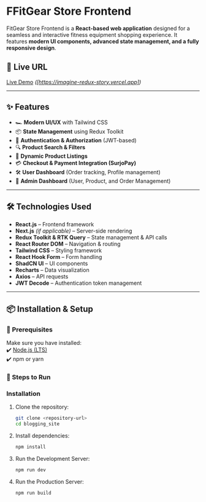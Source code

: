 # FFitGear Store Frontend

FitGear Store Frontend is a **React-based web application** designed for a seamless and interactive fitness equipment shopping experience. It features **modern UI components, advanced state management, and a fully responsive design**.

## 🚀 Live URL
[Live Demo](#) *([https://imagine-redux-story.vercel.app])*

---

## ✨ Features
- 🏎️ **Modern UI/UX** with Tailwind CSS  
- 📦 **State Management** using Redux Toolkit  
- 🔐 **Authentication & Authorization** (JWT-based)  
- 🔍 **Product Search & Filters**  
- 🚗 **Dynamic Product Listings**  
- 💳 **Checkout & Payment Integration (SurjoPay)**  
- 🛠️ **User Dashboard** (Order tracking, Profile management)  
- 🏢 **Admin Dashboard** (User, Product, and Order Management)  

---

## 🛠️ Technologies Used
- **React.js** – Frontend framework  
- **Next.js** *(if applicable)* – Server-side rendering  
- **Redux Toolkit & RTK Query** – State management & API calls  
- **React Router DOM** – Navigation & routing  
- **Tailwind CSS** – Styling framework  
- **React Hook Form** – Form handling  
- **ShadCN UI** – UI components  
- **Recharts** – Data visualization  
- **Axios** – API requests  
- **JWT Decode** – Authentication token management  

---

## 📦 Installation & Setup

### 📌 Prerequisites
Make sure you have installed:  
✔️ [Node.js (LTS)](https://nodejs.org/)  
✔️ npm or yarn  

### 🚀 Steps to Run

### **Installation**  

1. Clone the repository:  
   ```bash
   git clone <repository-url>
   cd blogging_site
   ```

2. Install dependencies:  
   ```bash
   npm install
   ```

3. Run the Development Server:  
   ```bash
   npm run dev
   ```
4. Run the Production Server:  
   ```bash
   npm run build
   ```